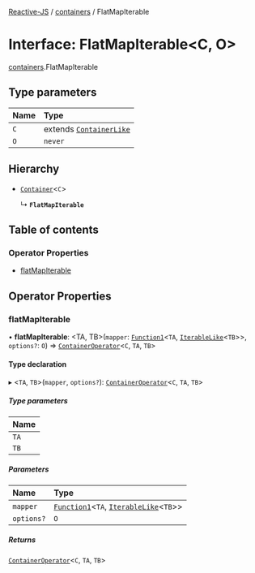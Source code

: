 [Reactive-JS](../README.md) / [containers](../modules/containers.md) / FlatMapIterable

# Interface: FlatMapIterable<C, O\>

[containers](../modules/containers.md).FlatMapIterable

## Type parameters

| Name | Type |
| :------ | :------ |
| `C` | extends [`ContainerLike`](containers.ContainerLike.md) |
| `O` | `never` |

## Hierarchy

- [`Container`](containers.Container.md)<`C`\>

  ↳ **`FlatMapIterable`**

## Table of contents

### Operator Properties

- [flatMapIterable](containers.FlatMapIterable.md#flatmapiterable)

## Operator Properties

### flatMapIterable

• **flatMapIterable**: <TA, TB\>(`mapper`: [`Function1`](../modules/functions.md#function1)<`TA`, [`IterableLike`](containers.IterableLike.md)<`TB`\>\>, `options?`: `O`) => [`ContainerOperator`](../modules/containers.md#containeroperator)<`C`, `TA`, `TB`\>

#### Type declaration

▸ <`TA`, `TB`\>(`mapper`, `options?`): [`ContainerOperator`](../modules/containers.md#containeroperator)<`C`, `TA`, `TB`\>

##### Type parameters

| Name |
| :------ |
| `TA` |
| `TB` |

##### Parameters

| Name | Type |
| :------ | :------ |
| `mapper` | [`Function1`](../modules/functions.md#function1)<`TA`, [`IterableLike`](containers.IterableLike.md)<`TB`\>\> |
| `options?` | `O` |

##### Returns

[`ContainerOperator`](../modules/containers.md#containeroperator)<`C`, `TA`, `TB`\>
